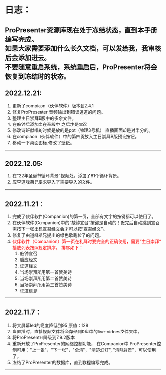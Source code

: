 # 日志：
**ProPresenter资源库现在处于冻结状态，直到本手册编写完成。**<br>
**如果大家需要添加什么长久文档，可以发给我，我审核后会添加进去。**<br>
**不要随意重启系统，系统重启后，ProPresenter将会恢复到冻结时的状态。**<br>
-------
2022.12.21:<br>
---------------------
1. 更新了compiaon（伙伴软件）版本到2.4.1 <br>
2. 修复ProPresenter 音频输出到错误通道的问题。<br>
3. 整理主日崇拜B版中的多余文件。<br>
4. 在敲钟后添加主在圣殿中 之后才是宣召<br>
5. 修改诗班献唱的时候是放的是ppt（物理3号机） 直播画面却是对半分的。<br>
6. 在compiaon（伙伴软件）中的第四页放入主日崇拜B版预设按钮。<br>
7. 移动一下桌面图标.修改了壁纸。<br>
-------
2022.12.05:<br>
---------------------
1. 在“22年圣诞节循环背景”视频处，添加了81个循环背景。<br>
2. 应李道峰弟兄要求导入了需要导入的文件。<br>
-------
2022.11.21：
-------
  1. 完成了伙伴软件(Companion)的第一页，全部有文字的按键都可以使用了。
  2. 在伙伴软件(Companion)中的“敲钟宣召”按键是自动的！敲完后自动跳到宣召 需按下一张出现宣召经文会才可以按“宣召经文”。
  3. 修复了由道峰弟兄提出的绿色歌跑位了的问题。
  4. <font color='red'> 伙伴软件（Companion）第一页在礼拜时要完全的正确使用，需要“主日崇拜“ 播放列表按照规定排序。 </font>
      <font color='red'> 排序如下：</font>
     1. 敲钟宣召
     2. 启应经文
     3. 证道经文
     4. 当场崇拜所用第一首赞美诗
     5. 当场崇拜所用第二首赞美诗
     6. 当场崇拜所用第三首赞美诗
     7. 证道信息
     

-------
2022.11.7：
-------
  1. 将大屏幕led的亮度降低到95 原值：128
  2. 当直播时，直播视频文件将会存储到D盘中的live-vidoes文件夹中。
  3. 将ProPresenter降级到7.9.2版本
  4. 重新开放了ProPresenter的网络控制功能，
   在Companion中 ProPresenter控制可用："上一张"，"下一张"，"全清"，"清楚幻灯", "清除背景"，可以使用了。
  5. 冻结了ProPresenter的数据库，直到教程编写完成。

-------
    
    